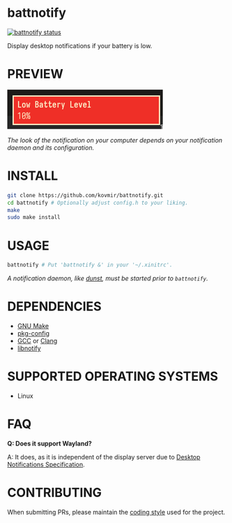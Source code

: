 # battnotify

[![battnotify status](https://builds.sr.ht/~kovmir/battnotify.svg)](https://builds.sr.ht/~kovmir/battnotify?)

Display desktop notifications if your battery is low.

# PREVIEW

![screenshot](screenshot.png)

*The look of the notification on your computer depends on your notification
daemon and its configuration.*

# INSTALL

```bash
git clone https://github.com/kovmir/battnotify.git
cd battnotify # Optionally adjust config.h to your liking.
make
sudo make install
```

# USAGE

```bash
battnotify # Put 'battnotify &' in your '~/.xinitrc'.
```

*A notification daemon, like [dunst][1], must be started prior to `battnotify`.*

# DEPENDENCIES

* [GNU Make][5]
* [pkg-config][4]
* [GCC][6] or [Clang][7]
* [libnotify][3]

# SUPPORTED OPERATING SYSTEMS

* Linux

# FAQ

**Q: Does it support Wayland?**

A: It does, as it is independent of the display server due to [Desktop
Notifications Specification][8].

# CONTRIBUTING

When submitting PRs, please maintain the [coding style][2] used for the project.

[1]: https://dunst-project.org/
[2]: https://suckless.org/coding_style/
[3]: https://gitlab.gnome.org/GNOME/libnotify
[4]: https://gitlab.freedesktop.org/pkg-config/pkg-config
[5]: https://www.gnu.org/software/make/
[6]: https://gcc.gnu.org/
[7]: https://clang.llvm.org/
[8]: https://specifications.freedesktop.org/notification-spec/notification-spec-latest.html
